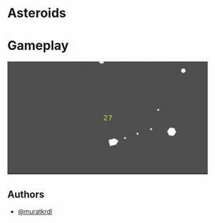 
# Asteroids



# Gameplay

<img src="https://github.com/muratkrdl/Asteroids/blob/main/Asteroids%20Gameplay.gif" width="450">


## Authors

- [@muratkrdl](https://github.com/muratkrdl)

